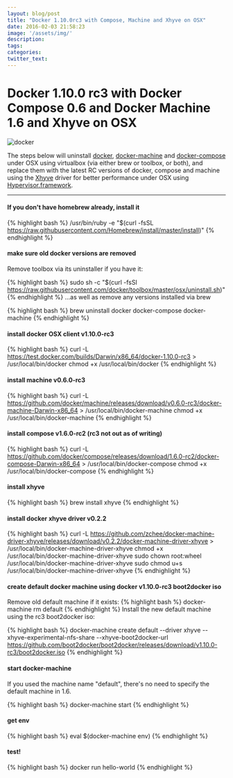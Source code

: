 ```yaml
---
layout: blog/post
title: "Docker 1.10.0rc3 with Compose, Machine and Xhyve on OSX"
date: 2016-02-03 21:58:23
image: '/assets/img/'
description:
tags:
categories:
twitter_text:
---
```

# Docker 1.10.0 rc3 with Docker Compose 0.6 and Docker Machine 1.6 and Xhyve on OSX

![docker](https://upload.wikimedia.org/wikipedia/commons/7/79/Docker_(container_engine)_logo.png)

The steps below will uninstall [docker](https://www.docker.com/), [docker-machine](https://docs.docker.com/machine/) and [docker-compose](https://docs.docker.com/compose/) under OSX using virtualbox (via either brew or toolbox, or both), and replace them with the latest RC versions of docker, compose and machine using the [Xhyve](https://github.com/mist64/xhyve) driver for better performance under OSX using [Hypervisor.framework](https://developer.apple.com/library/mac/releasenotes/MacOSX/WhatsNewInOSX/Articles/MacOSX10_10.html).

---

#### If you don't have homebrew already, install it
{% highlight bash %}
/usr/bin/ruby -e "$(curl -fsSL https://raw.githubusercontent.com/Homebrew/install/master/install)"
{% endhighlight %}

#### make sure old docker versions are removed
Remove toolbox via its uninstaller if you have it:

{% highlight bash %}
sudo sh -c "$(curl -fsSl https://raw.githubusercontent.com/docker/toolbox/master/osx/uninstall.sh)"
{% endhighlight %}
...as well as remove any versions installed via brew

{% highlight bash %}
brew uninstall docker docker-compose docker-machine
{% endhighlight %}

#### install docker OSX client v1.10.0-rc3
{% highlight bash %}
curl -L https://test.docker.com/builds/Darwin/x86_64/docker-1.10.0-rc3 > /usr/local/bin/docker
chmod +x /usr/local/bin/docker
{% endhighlight %}

#### install machine v0.6.0-rc3
{% highlight bash %}
curl -L https://github.com/docker/machine/releases/download/v0.6.0-rc3/docker-machine-Darwin-x86_64 > /usr/local/bin/docker-machine
chmod +x /usr/local/bin/docker-machine
{% endhighlight %}

#### install compose v1.6.0-rc2 (rc3 not out as of writing)
{% highlight bash %}
curl -L https://github.com/docker/compose/releases/download/1.6.0-rc2/docker-compose-Darwin-x86_64 > /usr/local/bin/docker-compose
chmod +x /usr/local/bin/docker-compose
{% endhighlight %}

#### install xhyve
{% highlight bash %}
brew install xhyve
{% endhighlight %}

#### install docker xhyve driver v0.2.2
{% highlight bash %}
curl -L https://github.com/zchee/docker-machine-driver-xhyve/releases/download/v0.2.2/docker-machine-driver-xhyve > /usr/local/bin/docker-machine-driver-xhyve
chmod +x /usr/local/bin/docker-machine-driver-xhyve
sudo chown root:wheel /usr/local/bin/docker-machine-driver-xhyve
sudo chmod u+s /usr/local/bin/docker-machine-driver-xhyve
{% endhighlight %}

#### create default docker machine using docker v1.10.0-rc3 boot2docker iso
Remove old default machine if it exists:
{% highlight bash %}
docker-machine rm default
{% endhighlight %}
Install the new default machine using the rc3 boot2docker iso:

{% highlight bash %}
docker-machine create default --driver xhyve --xhyve-experimental-nfs-share --xhyve-boot2docker-url https://github.com/boot2docker/boot2docker/releases/download/v1.10.0-rc3/boot2docker.iso
{% endhighlight %}

#### start docker-machine
If you used the machine name "default", there's no need to specify the default machine in 1.6.

{% highlight bash %}
docker-machine start
{% endhighlight %}

#### get env
{% highlight bash %}
eval $(docker-machine env)
{% endhighlight %}

#### test!
{% highlight bash %}
docker run hello-world
{% endhighlight %}
